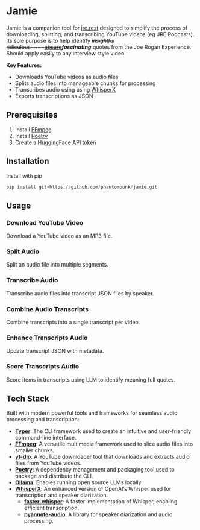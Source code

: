 # Jamie

Jamie is a companion tool for [jre.rest]() designed to simplify the process of downloading, splitting, and transcribing YouTube videos (eg JRE Podcasts). Its sole purpose is to help identify ~~*insightful*~~ ~~ridiculous~~~~<u>absurd</u>~~***fascinating*** quotes from the Joe Rogan Experience. Should apply easily to any interview style video.



**Key Features:**

- Downloads YouTube videos as audio files
- Splits audio files into manageable chunks for processing
- Transcribes audio using using [WhisperX]()
- Exports transcriptions as JSON



## Prerequisites 

1. Install [FFmpeg](https://ffmpeg.org/download.html)
2. Install [Poetry](https://python-poetry.org/docs/#system-requirements)
3. Create a [HuggingFace API token](https://huggingface.co/)



## Installation

Install with pip

```python
pip install git+https://github.com/phantompunk/jamie.git
```



## Usage

### Download YouTube Video

Download a YouTube video as an MP3 file.

### Split Audio

Split an audio file into multiple segments.

### Transcribe Audio

Transcribe audio files into transcript JSON files by speaker.

### Combine Audio Transcripts

Combine transcripts into a single transcript per video.

### Enhance Transcripts Audio

Update transcript JSON with metadata.

### Score Transcripts Audio

Score items in transcripts using LLM to identify meaning full quotes.



## Tech Stack

Built with modern powerful tools and frameworks for seamless audio processing and transcription:

- **[Typer](https://typer.tiangolo.com/)**: The CLI framework used to create an intuitive and user-friendly command-line interface.
- **[FFmpeg](https://ffmpeg.org/)**: A versatile multimedia framework used to slice audio files into smaller chunks.
- **[yt-dlp](https://github.com/yt-dlp/yt-dlp)**: A YouTube downloader tool that downloads and extracts audio files from YouTube videos.
- **[Poetry](https://python-poetry.org/)**: A dependency management and packaging tool used to package and distribute the CLI.
- [**Ollama**](https://github.com/ollama/ollama): Enables running open source LLMs locally
- **[WhisperX](https://github.com/m-bain/whisperx)**: An enhanced version of OpenAI’s Whisper used for transcription and speaker diarization.
  - **[faster-whisper](https://github.com/guillaumekln/faster-whisper)**: A faster implementation of Whisper, enabling efficient transcription.
  - **[pyannote-audio](https://github.com/pyannote/pyannote-audio)**: A library for speaker diarization and audio processing.
